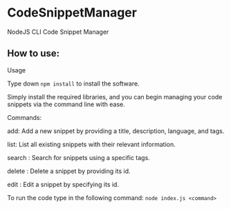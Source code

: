 # CodeSnippetManager
NodeJS CLI Code Snippet Manager

## How to use:
Usage

Type down `npm install` to install the software.

Simply install the required libraries, and you can begin managing your code snippets via the command line with ease.

Commands:

add: Add a new snippet by providing a title, description, language, and tags.

list: List all existing snippets with their relevant information.

search <tag>: Search for snippets using a specific tags.

delete <id>: Delete a snippet by providing its id.

edit <id>: Edit a snippet by specifying its id.

To run the code type in the following command: `node index.js <command>`
